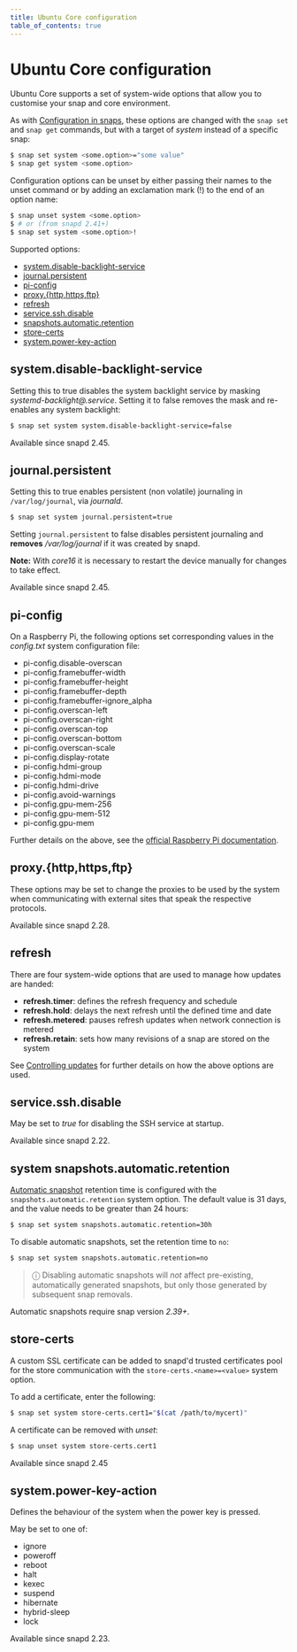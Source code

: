 ```yaml
---
title: Ubuntu Core configuration
table_of_contents: true
---
```


# Ubuntu Core configuration

Ubuntu Core supports a set of system-wide options that allow you to customise your
snap and core environment.

As with [Configuration in
snaps](https://snapcraft.io/docs/configuration-in-snaps), these options are
changed with the `snap set` and `snap get` commands, but with a target of
*system* instead of a specific snap:

```bash
$ snap set system <some.option>="some value"
$ snap get system <some.option>
```

Configuration options can be unset by either passing their names to the unset
command or by adding an exclamation mark (!) to the end of an option name:

```bash
$ snap unset system <some.option>
$ # or (from snapd 2.41+)
$ snap set system <some.option>!
```

Supported options:

- [system.disable-backlight-service](#disable-backlight)
- [journal.persistent](#journal-persistent)
- [pi-config](#heading--pi-config)
- [proxy.{http,https,ftp}](#heading--proxy)
- [refresh](#heading--refresh)
- [service.ssh.disable](#heading--ssh)
- [snapshots.automatic.retention](#heading--snapshots-automatic-retention)
- [store-certs](#heading--store-certs)
- [system.power-key-action](#heading--power-key-action)

<h2 id="heading--disable-backlight">system.disable-backlight-service</h2>

Setting this to true disables the system backlight service by masking
_systemd-backlight@.service_. Setting it to false removes the mask and
re-enables any system backlight:

```bash
$ snap set system system.disable-backlight-service=false
```

Available since snapd 2.45.

<h2 id="heading--journal-persistent">journal.persistent</h2>

Setting this to true enables persistent (non volatile) journaling in
`/var/log/journal`, via _journald_.

```bash
$ snap set system journal.persistent=true
```

Setting `journal.persistent` to false disables persistent journaling and
**removes** _/var/log/journal_ if it was created by snapd.

**Note:** With _core16_ it is necessary to restart the device manually for
changes to take effect.

Available since snapd 2.45.

<h2 id="heading--pi-config">pi-config</h2>

On a Raspberry Pi, the following options set corresponding values in the
_config.txt_ system configuration file:

  * pi-config.disable-overscan
  * pi-config.framebuffer-width
  * pi-config.framebuffer-height
  * pi-config.framebuffer-depth
  * pi-config.framebuffer-ignore_alpha
  * pi-config.overscan-left
  * pi-config.overscan-right
  * pi-config.overscan-top
  * pi-config.overscan-bottom
  * pi-config.overscan-scale
  * pi-config.display-rotate
  * pi-config.hdmi-group
  * pi-config.hdmi-mode
  * pi-config.hdmi-drive
  * pi-config.avoid-warnings
  * pi-config.gpu-mem-256
  * pi-config.gpu-mem-512
  * pi-config.gpu-mem

Further details on the above, see the [official Raspberry Pi
documentation](https://www.raspberrypi.org/documentation/configuration/config-txt/).

<h2 id="heading--proxy">proxy.{http,https,ftp}</h2>

These options may be set to change the proxies to be used by the system when
communicating with external sites that speak the respective protocols.

Available since snapd 2.28.

<h2 id="heading--refresh">refresh</h2>

There are four system-wide options that are used to manage how updates are
handed:

- **refresh.timer**: defines the refresh frequency and schedule
- **refresh.hold**: delays the next refresh until the defined time and date
- **refresh.metered**: pauses refresh updates when network connection is metered
- **refresh.retain**: sets how many revisions of a snap are stored on the system

See [Controlling updates](https://snapcraft.io/docs/keeping-snaps-up-to-date)
for further details on how the above options are used.

<h2 id="heading--ssh">service.ssh.disable</h2>

May be set to _true_ for disabling the SSH service at startup.

Available since snapd 2.22.

<h2 id='heading--snapshots-automatic-retention'>system snapshots.automatic.retention</h2>

[Automatic snapshot](https://snapcraft.io/docs/snapshots) retention time is
configured with the `snapshots.automatic.retention` system option. The default
value is 31 days, and the value needs to be greater than 24 hours:

```bash
$ snap set system snapshots.automatic.retention=30h
```
To disable automatic snapshots, set the retention time to `no`:

```bash
$ snap set system snapshots.automatic.retention=no
```

> ⓘ Disabling automatic snapshots will *not* affect pre-existing, automatically
> generated snapshots, but only those generated by subsequent snap removals.

Automatic snapshots require snap version _2.39+_. 

<h2 id='heading--store-certs'>store-certs</h2>

A custom SSL certificate can be added to snapd'd trusted certificates pool for
the store communication with the `store-certs.<name>=<value>` system option.

To add a certificate, enter the following:

```bash
$ snap set system store-certs.cert1="$(cat /path/to/mycert)"
```

A certificate can be removed with _unset_:

```bash
$ snap unset system store-certs.cert1
```

Available since snapd 2.45

<h2 id='heading--power-key-action'>system.power-key-action</h2>

Defines the behaviour of the system when the power key is pressed.

May be set to one of:

* ignore
* poweroff
* reboot
* halt
* kexec
* suspend
* hibernate
* hybrid-sleep
* lock

Available since snapd 2.23.
